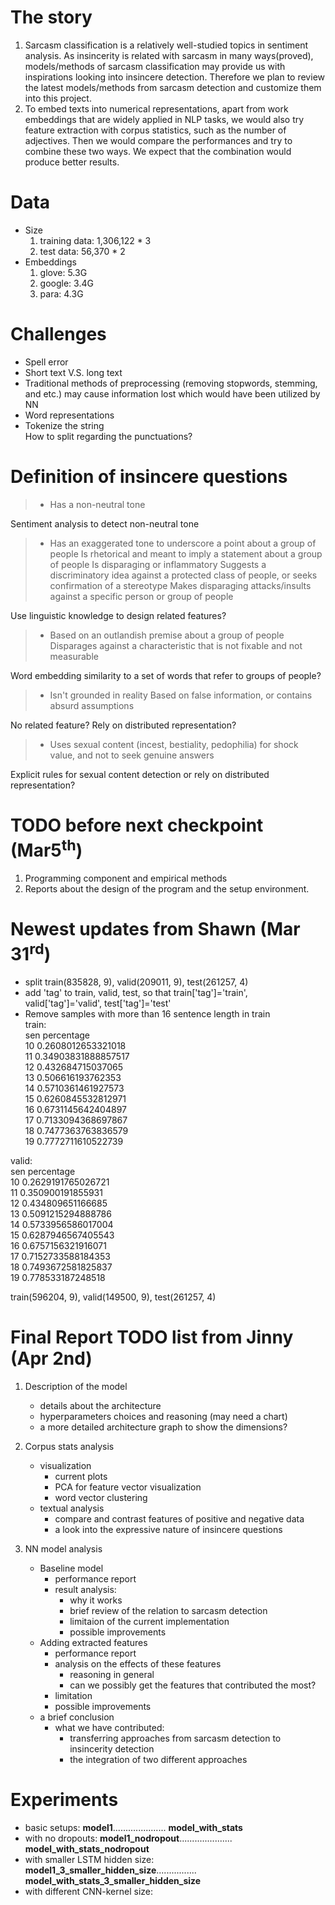 # The story
1. Sarcasm classification is a relatively well-studied topics in sentiment analysis. As insincerity is related with sarcasm in many ways(proved), models/methods of sarcasm classification may provide us with inspirations looking into insincere detection. Therefore we plan to review the latest models/methods from sarcasm detection and customize them into this project.    
2. To embed texts into numerical representations, apart from work embeddings that are widely applied in NLP tasks, we would also try feature extraction with corpus statistics, such as the number of adjectives. Then we would compare the performances and try to combine these two ways. We expect that the combination would produce better results.


# Data
- Size
	1. training data: 1,306,122 * 3
	2. test data: 56,370 * 2
- Embeddings
	1. glove: 5.3G
	2. google: 3.4G
	3. para: 4.3G


# Challenges
- Spell error
- Short text V.S. long text
- Traditional methods of preprocessing (removing stopwords, stemming, and etc.) may cause information lost which would have been utilized by NN
- Word representations
- Tokenize the string    
    How to split regarding the punctuations?

# Definition of insincere questions
> - Has a non-neutral tone

Sentiment analysis to detect non-neutral tone

> - Has an exaggerated tone to underscore a point about a group of people
>       Is rhetorical and meant to imply a statement about a group of people
>       Is disparaging or inflammatory
>       Suggests a discriminatory idea against a protected class of people, or seeks confirmation of a stereotype
>       Makes disparaging attacks/insults against a specific person or group of people 

Use linguistic knowledge to design related features?

> - Based on an outlandish premise about a group of people
>       Disparages against a characteristic that is not fixable and not measurable

Word embedding similarity to a set of words that refer to groups of people?

> - Isn't grounded in reality
>       Based on false information, or contains absurd assumptions

No related feature? Rely on distributed representation?

> - Uses sexual content (incest, bestiality, pedophilia) for shock value, and not to seek genuine answers

Explicit rules for sexual content detection or rely on distributed representation? 

# TODO before next checkpoint (Mar5<sup>th</sup>)
1. Programming component and empirical methods
2. Reports about the design of the program and the setup environment.

# Newest updates from Shawn (Mar 31<sup>rd</sup>)
- split train(835828, 9), valid(209011, 9), test(261257, 4)
- add 'tag' to train, valid, test, so that train['tag']='train', valid['tag']='valid', test['tag']='test'
- Remove samples with more than 16 sentence length in train  
train:  
sen percentage  
10 0.2608012653321018  
11 0.34903831888857517  
12 0.432684715037065  
13 0.506616193762353  
14 0.5710361461927573  
15 0.6260845532812971  
16 0.6731145642404897  
17 0.7133094368697867  
18 0.7477363763836579  
19 0.7772711610522739  

valid:  
sen percentage  
10 0.2629191765026721  
11 0.350900191855931  
12 0.434809651166685  
13 0.5091215294888786  
14 0.5733956586017004  
15 0.6287946567405543  
16 0.6757156321916071  
17 0.7152733588184353  
18 0.7493672581825837  
19 0.778533187248518  
  
train(596204, 9), valid(149500, 9), test(261257, 4)

# Final Report TODO list from Jinny (Apr 2nd)
1. Description of the model
	- details about the architecture
	- hyperparameters choices and reasoning (may need a chart)
	- a more detailed architecture graph to show the dimensions?

2. Corpus stats analysis
	- visualization
		- current plots
		- PCA for feature vector visualization
		- word vector clustering
	- textual analysis
		- compare and contrast features of positive and negative data
		- a look into the expressive nature of insincere questions

3. NN model analysis
	- Baseline model
		- performance report
		- result analysis: 
			- why it works 
			- brief review of the relation to sarcasm detection
			- limitaion of the current implementation
			- possible improvements
	- Adding extracted features
		- performance report
		- analysis on the effects of these features
			- reasoning in general
			- can we possibly get the features that contributed the most? 
		- limitation
		- possible improvements
	- a brief conclusion
		- what we have contributed:
			- transferring approaches from sarcasm detection to insincerity detection
			- the integration of two different approaches

		

# Experiments
- basic setups: __model1__..................... __model_with_stats__
- with no dropouts: __model1_nodropout__..................... __model_with_stats_nodropout__
- with smaller LSTM hidden size: __model1_3_smaller_hidden_size__................ __model_with_stats_3_smaller_hidden_size__
- with different CNN-kernel size:









